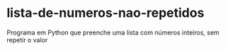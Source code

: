 # lista-de-numeros-nao-repetidos
 Programa em Python que preenche uma lista com números inteiros, sem repetir o valor
